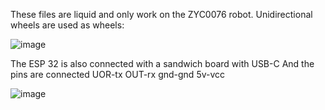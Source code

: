 These files are liquid and only work on the ZYC0076 robot.
Unidirectional wheels are used as wheels:

![image](https://github.com/Template58/ArduinoBOT/assets/173082842/2d4cfafd-b7a1-4d75-8435-c64dacdc96f9)

The ESP 32 is also connected with a sandwich board with USB-C
And the pins are connected UOR-tx OUT-rx gnd-gnd 5v-vcc

![image](https://github.com/Template58/ArduinoBOT/assets/173082842/16de0475-642c-4221-b09a-534f32af6370)
